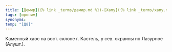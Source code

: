 ```yaml
---
title: [Демир]({% link _terms/демир.md %})-[Хапу]({% link _terms/хапу.md %}) I
tags: [ороним]
synonyms:
temp: "[Д8]"
---
```


Каменный хаос на вост. склоне г. Кастель, у сев. окраины нп Лазурное (Алушт.).

